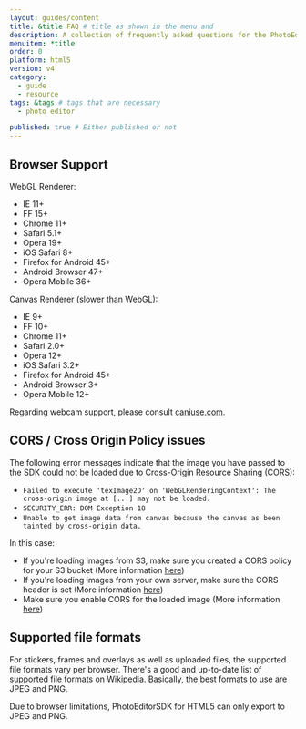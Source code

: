 ```yaml
---
layout: guides/content
title: &title FAQ # title as shown in the menu and
description: A collection of frequently asked questions for the PhotoEditor SDK for HTML5 including browser support, known CORS issues and supported file formats.
menuitem: *title
order: 0
platform: html5
version: v4
category:
  - guide
  - resource
tags: &tags # tags that are necessary
  - photo editor

published: true # Either published or not
---
```



## Browser Support

WebGL Renderer:

  * IE 11+
  * FF 15+
  * Chrome 11+
  * Safari 5.1+
  * Opera 19+
  * iOS Safari 8+
  * Firefox for Android 45+
  * Android Browser 47+
  * Opera Mobile 36+

Canvas Renderer (slower than WebGL):

  * IE 9+
  * FF 10+
  * Chrome 11+
  * Safari 2.0+
  * Opera 12+
  * iOS Safari 3.2+
  * Firefox for Android 45+
  * Android Browser 3+
  * Opera Mobile 12+

Regarding webcam support, please consult [caniuse.com](http://caniuse.com/#feat=stream).



## CORS / Cross Origin Policy issues

The following error messages indicate that the image you have passed to the SDK could not be loaded
due to Cross-Origin Resource Sharing (CORS):

* `Failed to execute 'texImage2D' on 'WebGLRenderingContext': The cross-origin image at [...] may not be loaded.`
* `SECURITY_ERR: DOM Exception 18`
* `Unable to get image data from canvas because the canvas as been tainted by cross-origin data.`

In this case:

* If you're loading images from S3, make sure you created a CORS policy for your S3 bucket (More information [here](http://docs.aws.amazon.com/AmazonS3/latest/dev/cors.html))
* If you're loading images from your own server, make sure the CORS header is set (More information [here](http://enable-cors.org/server.html))
* Make sure you enable CORS for the loaded image (More information [here](http://blog.chromium.org/2011/07/using-cross-domain-images-in-webgl-and.html))



## Supported file formats

For stickers, frames and overlays as well as uploaded files, the supported file formats vary per browser. There's
a good and up-to-date list of supported file formats on [Wikipedia](https://en.wikipedia.org/wiki/Comparison_of_web_browsers#Image_format_support).
Basically, the best formats to use are JPEG and PNG.

Due to browser limitations, PhotoEditorSDK for HTML5 can only export to JPEG and PNG.
